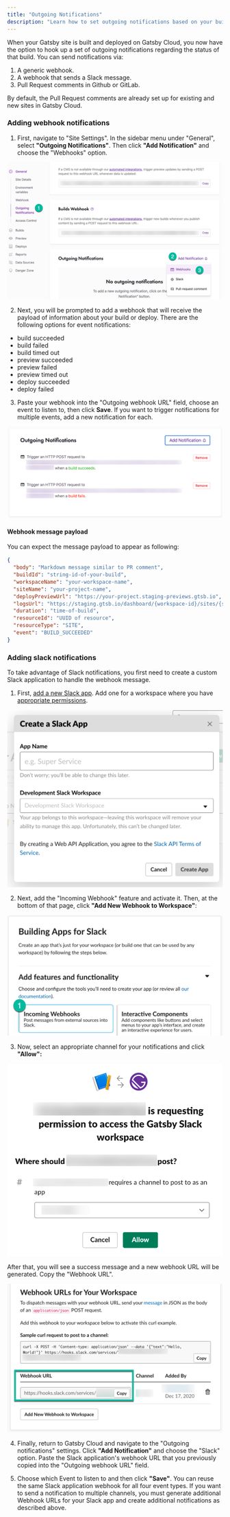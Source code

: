 ```yaml
---
title: "Outgoing Notifications"
description: "Learn how to set outgoing notifications based on your build and deploy status"
---
```


When your Gatsby site is built and deployed on Gatsby Cloud, you now have the option to hook up a set of outgoing notifications regarding the status of that build. You can send notifications via:

1. A generic webhook.
1. A webhook that sends a Slack message.
1. Pull Request comments in Github or GitLab.

By default, the Pull Request comments are already set up for existing and new sites in Gatsby Cloud.

### Adding webhook notifications

1. First, navigate to "Site Settings". In the sidebar menu under "General", select **"Outgoing Notifications"**. Then click **"Add Notification"** and choose the "Webhooks" option.

![Steps to add a webhook notification](../../images/webhook-notification.png)

2. Next, you will be prompted to add a webhook that will receive the payload of information about your build or deploy. There are the following options for event notifications:

- build succeeded
- build failed
- build timed out
- preview succeeded
- preview failed
- preview timed out
- deploy succeeded
- deploy failed

3. Paste your webhook into the "Outgoing webhook URL" field, choose an event to listen to, then click **Save**. If you want to trigger notifications for multiple events, add a new notification for each.

![Button to add a notification](../../images/add-notification.png)

#### Webhook message payload

You can expect the message payload to appear as following:

```json
{
  "body": "Markdown message similar to PR comment",
  "buildId": "string-id-of-your-build",
  "workspaceName": "your-workspace-name",
  "siteName": "your-project-name",
  "deployPreviewUrl": "https://your-project.staging-previews.gtsb.io",
  "logsUrl": "https://staging.gtsb.io/dashboard/{workspace-id}/sites/{site-id}/builds/{build-id}/details",
  "duration": "time-of-build",
  "resourceId": "UUID of resource",
  "resourceType": "SITE",
  "event": "BUILD_SUCCEEDED"
}
```

### Adding slack notifications

To take advantage of Slack notifications, you first need to create a custom Slack application to handle the webhook message.

1. First, [add a new Slack app](https://api.slack.com/apps?new_app=1). Add one for a workspace where you have [appropriate permissions](https://slack.com/help/articles/201314026-Permissions-by-role-in-Slack#apps-integrations).

![Modal to create a slack app](../../images/create-slack-app.png)

2. Next, add the "Incoming Webhook" feature and activate it. Then, at the bottom of that page, click **"Add New Webhook to Workspace"**:

![Slack Incoming Webhooks feature](../../images/incoming-webhook.png)

3. Now, select an appropriate channel for your notifications and click **"Allow":**

![Slack App Permissions](../../images/slack-app-permissoin.png)

After that, you will see a success message and a new webhook URL will be generated. Copy the "Webhook URL".

![Example of a Webhook URL](../../images/webhook-url.png)

4. Finally, return to Gatsby Cloud and navigate to the "Outgoing notifications" settings. Click **"Add Notification"** and choose the "Slack" option. Paste the Slack application's webhook URL that you previously copied into the "Outgoing webhook URL" field.

5. Choose which Event to listen to and then click **"Save"**. You can reuse the same Slack application webhook for all four event types. If you want to send a notification to multiple channels, you must generate additional Webhook URLs for your Slack app and create additional notifications as described above.
